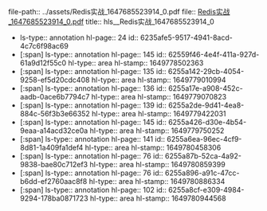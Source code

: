 file-path:: ../assets/Redis实战_1647685523914_0.pdf
file:: [Redis实战_1647685523914_0.pdf](../assets/Redis实战_1647685523914_0.pdf)
title:: hls__Redis实战_1647685523914_0

- ls-type:: annotation
  hl-page:: 24
  id:: 6235afe5-9517-4941-8acd-4c7c6f98ac69
- [:span]
  ls-type:: annotation
  hl-page:: 145
  id:: 62559f46-4e4f-411a-927d-61a9d12f55c0
  hl-type:: area
  hl-stamp:: 1649778502363
- [:span]
  ls-type:: annotation
  hl-page:: 135
  id:: 6255a142-29cb-4054-9258-ef5d20cdc408
  hl-type:: area
  hl-stamp:: 1649779010994
- [:span]
  ls-type:: annotation
  hl-page:: 136
  id:: 6255a17e-a908-452c-aadb-0ace6b7794c7
  hl-type:: area
  hl-stamp:: 1649779070823
- [:span]
  ls-type:: annotation
  hl-page:: 139
  id:: 6255a2de-9d41-4ea8-884c-56f3b3e66352
  hl-type:: area
  hl-stamp:: 1649779422031
- [:span]
  ls-type:: annotation
  hl-page:: 145
  id:: 6255a426-d30e-4b54-9eaa-a14acd32ce0a
  hl-type:: area
  hl-stamp:: 1649779750252
- [:span]
  ls-type:: annotation
  hl-page:: 141
  id:: 6255a6ea-96ec-4cf9-8d81-1a409fa1def4
  hl-type:: area
  hl-stamp:: 1649780458306
- [:span]
  ls-type:: annotation
  hl-page:: 76
  id:: 6255a87b-52ca-4a92-9838-bae80c712ef3
  hl-type:: area
  hl-stamp:: 1649780859399
- [:span]
  ls-type:: annotation
  hl-page:: 76
  id:: 6255a896-a91c-47cc-b6dd-ef2760aac8f8
  hl-type:: area
  hl-stamp:: 1649780886334
- [:span]
  ls-type:: annotation
  hl-page:: 102
  id:: 6255a8cf-e309-4984-9294-178ba0871723
  hl-type:: area
  hl-stamp:: 1649780944568